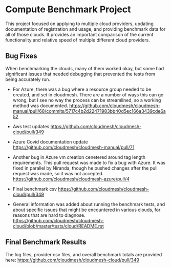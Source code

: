 
# Compute Benchmark Project 

This project focused on applying to multiple cloud providers, updating documentation of registration and usage, and providing benchmark data for all of those clouds. It provides an important comparison of the current functionality and relative speed of multiple different cloud providers. 


## Bug Fixes
When benchmarking the clouds, many of them worked okay, but some had significant issues that needed debugging that prevented the tests from being accurately run. 

- For Azure, there was a bug where a resource group needed to be created, and set in cloudmesh. There are a number of ways this can go wrong, but I see no way the process can be streamlined, so a working method was documented.  https://github.com/cloudmesh/cloudmesh-manual/pull/68/commits/5717c4b2d22471983bb40d5ec166a3439cde6a52

- Aws test updates https://github.com/cloudmesh/cloudmesh-cloud/pull/349

- Azure Covid documentation update https://github.com/cloudmesh/cloudmesh-manual/pull/71

- Another bug in Azure vm creation cenetered around tag length requirements. This pull request was made to fix a bug with Azure. It was fixed in parallel by Niranda, though he pushed changes after the pull request was made, so it was not accepted.  https://github.com/cloudmesh/cloudmesh-azure/pull/4

- Final benchmark csv https://github.com/cloudmesh/cloudmesh-cloud/pull/349

- General information was added about running the benchmark tests, and about specific issues that might be encountered in various clouds, for reasons that are hard to diagnose. https://github.com/cloudmesh/cloudmesh-cloud/blob/master/tests/cloud/README.rst


## Final Benchmark Results
The log files, provider csv files, and overall benchmark totals are provided here:  https://github.com/cloudmesh/cloudmesh-cloud/pull/349

